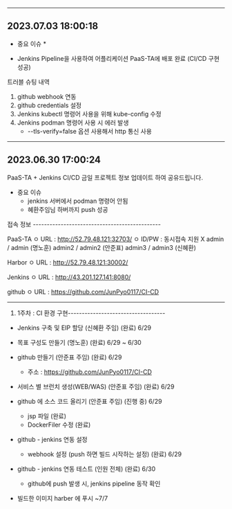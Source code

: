 ----------------------------------------
2023.07.03 18:00:18
----------------------------------------

* 중요 이슈 *
- Jenkins Pipeline을 사용하여 어플리케이션 PaaS-TA에 배포 완료 (CI/CD 구현 성공)

트러블 슈팅 내역
1. github webhook 연동
2. github credentials 설정
3. Jenkins kubectl 명령어 사용을 위해 kube-config 수정
4. Jenkins podman 명령어 사용 시 에러 발생  
    - --tls-verify=false 옵션 사용해서 http 통신 사용

----------------------------------------
2023.06.30 17:00:24
----------------------------------------
PaaS-TA + Jenkins CI/CD 
금일 프로젝트 정보 업데이트 하여 공유드립니다.

* 중요 이슈
  - jenkins 서버에서 podman 명령어 안됨
  - 혜환주임님 하버까지 push 성공

접속 정보 ----------------------------------------------

PaaS-TA
ㅇ URL : http://52.79.48.121:32703/
ㅇ ID/PW : 
    동시접속 지원 X
    admin / admin (명노훈) 
    admin2 / admin2 (안준표)
    admin3 / admin3 (신혜환)

Harbor
ㅇ URL : http://52.79.48.121:30002/

Jenkins
ㅇ URL : http://43.201.127.141:8080/

github
ㅇ URL : https://github.com/JunPyo0117/CI-CD

--------------------------------------------------------

1) 1주차 : CI 환경 구현-----------------------------------

 - Jenkins 구축 및 EIP 할당 (신혜환 주임) (완료) 6/29

 - 목표 구성도 만들기 (명노훈) (완료) 6/29 ~ 6/30

 - github 만들기 (안준표 주임) (완료) 6/29
    - 주소 : https://github.com/JunPyo0117/CI-CD

 - 서비스 별 브런치 생성(WEB/WAS) (안준표 주임) (완료) 6/29

 - github 에 소스 코드 올리기 (안준표 주임) (진행 중) 6/29
   - jsp 파일 (완료)
   - DockerFiler 수정 (완료)

 - github  - jenkins 연동 설정 
   - webhook 설정 (push 하면 빌드 시작하는 설정) (완료) 6/29

 - github - jenkins 연동 테스트 (인원 전체) (완료) 6/30
   - github에 push 발생 시, jenkins pipeline 동작 확인

 - 빌드한 이미지 harber 에 푸시 ~7/7
